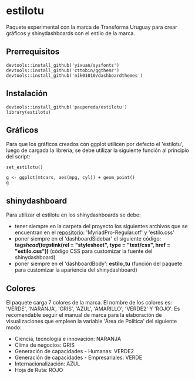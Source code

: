 # estilotu
Paquete experimental con la marca de Transforma Uruguay para crear gráficos y shinydashboards con el estilo de la marca.

## Prerrequisitos

```
devtools::install_github('yixuan/sysfonts')
devtools::install_github('cttobin/ggthemr')
devtools::install_github('nik01010/dashboardthemes')
```

## Instalación

```
devtools::install_github('paupereda/estilotu')
library(estilotu)
```

## Gráficos

Para que los gráficos creados con ggplot utilicen por defecto el 'estilotu', luego de cargada la librería, se debe utilizar la siguiente función al principio del script:

```
set_estilotu()

g <- ggplot(mtcars, aes(mpg, cyl)) + geom_point()
g

```

## shinydashboard

Para utilizar el estilotu en los shinydashboards se debe:

 - tener siempre en la carpeta del proyecto los siguientes archivos que se encuentran en el [repositorio](https://github.com/paupereda/estilotu/tree/master/www): 'MyriadPro-Regular.otf' y 'estilo.css'
 - poner siempre en el 'dashboardSidebar' el siguiente código: **tags$head(tags$link(rel = "stylesheet", type = "text/css", href = "estilo.css"))** (código CSS para customizar la fuente del shinydashboard) 
 - poner siempre en el 'dashboardBody': **estilo_tu** (función del paquete para customizar la apariencia del shinydashboard) 

## Colores

El paquete carga 7 colores de la marca. El nombre de los colores es: 'VERDE', 'NARANJA', 'GRIS', 'AZUL', 'AMARILLO', 'VERDE2' Y 'ROJO'. Es recomendable seguir el manual de marca para la elaboración de visualizaciones que empleen la variable 'Área de Política' del siguiente modo:

- Ciencia, tecnología e innovación: NARANJA
- Clima de negocios: GRIS
- Generación de capacidades - Humanas: VERDE2
- Generación de capacidades - Empresariales: VERDE
- Internacionalización: AZUL
- Hoja de Ruta: ROJO
